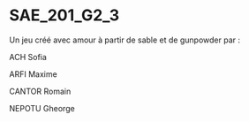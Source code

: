 # SAE_201_G2_3

Un jeu créé avec amour à partir de sable et de gunpowder par :

ACH Sofia

ARFI Maxime

CANTOR Romain

NEPOTU Gheorge
